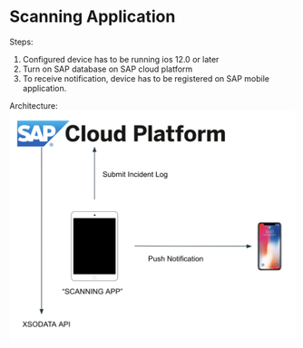 # Scanning Application

 Steps:
 1. Configured device has to be running ios 12.0 or later 
 2. Turn on SAP database on SAP cloud platform
 3. To receive notification, device has to be registered on SAP mobile application.
 
 Architecture:
![Screenshot](artefacts/architecture.png) 
